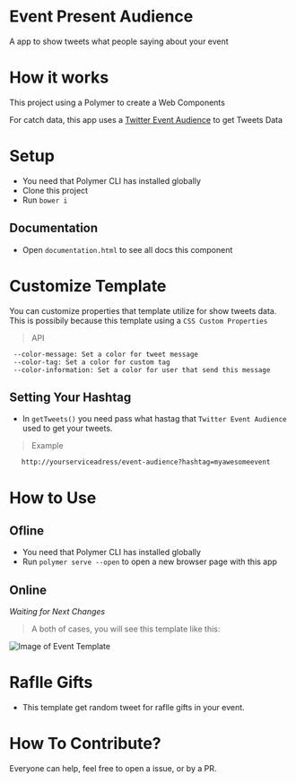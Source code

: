 # Event Present Audience

A app to show tweets what people saying about your event

# How it works
This project using a Polymer to create a Web Components

For catch data, this app uses a [Twitter Event Audience](https://github.com/yanmagale/twitter-event-audience) to get Tweets Data

# Setup
- You need  that Polymer CLI has installed globally
- Clone this project
- Run `bower i`

## Documentation
- Open `documentation.html` to see all docs this component

# Customize Template

You can customize properties that template utilize for show tweets data. This is possibily because this template using a `CSS Custom Properties`

> API

```
 --color-message: Set a color for tweet message
 --color-tag: Set a color for custom tag
 --color-information: Set a color for user that send this message

 ```

 ## Setting Your Hashtag
 - In `getTweets()` you need pass what hastag that `Twitter Event Audience` used to get your tweets.

 > Example

 ``` 
    http://yourserviceadress/event-audience?hashtag=myawesomeevent

 ```   

# How to Use

## Ofline
- You need  that Polymer CLI has installed globally
- Run `polymer serve --open` to open a new browser page with this app 

## Online
*Waiting for Next Changes*

> A both of cases, you will see this template like this:

![Image of Event Template](template.png)

# Raflle Gifts
- This template get random tweet for raflle gifts in your event.


# How To Contribute?

Everyone can help, feel free to open a  issue, or by a PR.